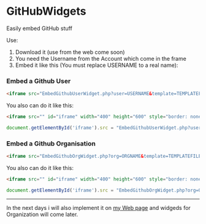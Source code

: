 # GitHubWidgets
Easily embed GitHub stuff

Use:
  1. Download it (use from the web come soon)
  2. You need the Username from the Account which come in the frame
  3. Embed it like this (You must replace USERNAME to a real name):

### Embed a Github User

```HTML
<iframe src="EmbedGithubUserWidget.php?user=USERNAME&template=TEMPLATEFILE" id="iframe" width="400" height="600" style="border: none;">
```

You also can do it like this:

```HTML
<iframe src="" id="iframe" width="400" height="600" style="border: none;">
```
```JavaScript
document.getElementById('iframe').src = "EmbedGithubUserWidget.php?user=USERNAME&template=TEMPLATEFILE";
```


### Embed a Github Organisation
```HTML
<iframe src="EmbedGithubOrgWidget.php?org=ORGNAME&template=TEMPLATEFILE" id="iframe" width="400" height="600" style="border: none;">
```

You also can do it like this:

```HTML
<iframe src="" id="iframe" width="400" height="600" style="border: none;">
```
```JavaScript
document.getElementById('iframe').src = "EmbedGithubOrgWidget.php?org=ORGNAME&template=TEMPLATEFILE";
```
---



In the next days i will also implement it on [my Web page](https://www.tallerik.de) and widgeds for Organization will come later.
